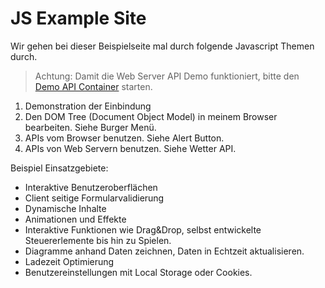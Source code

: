 # JS Example Site
Wir gehen bei dieser Beispielseite mal durch folgende Javascript Themen durch.

> Achtung: Damit die Web Server API Demo funktioniert, bitte den [Demo API Container](./ExampleApi/README.md) starten.

1. Demonstration der Einbindung
1. Den DOM Tree (Document Object Model) in meinem Browser bearbeiten. Siehe Burger Menü.
1. APIs vom Browser benutzen. Siehe Alert Button.
1. APIs von Web Servern benutzen. Siehe Wetter API.


Beispiel Einsatzgebiete:
- Interaktive Benutzeroberflächen
- Client seitige Formularvalidierung
- Dynamische Inhalte
- Animationen und Effekte
- Interaktive Funktionen wie Drag&Drop, selbst entwickelte Steuererlemente bis hin zu Spielen.
- Diagramme anhand Daten zeichnen, Daten in Echtzeit aktualisieren.
- Ladezeit Optimierung
- Benutzereinstellungen mit Local Storage oder Cookies.
